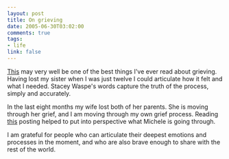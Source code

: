 ```yaml
--- 
layout: post
title: On grieving
date: 2005-06-30T03:02:00
comments: true
tags:
- life
link: false
---
```

<a href="http://www.staceywaspe.com/archives//2005/06.30_things_i_n.html" title="Things I need">This</a> may very well be one of the best things I've ever read about grieving. Having lost my sister when I was just twelve I could articulate how it felt and what I needed. Stacey Waspe's words capture the truth of the process, simply and accurately.

In the last eight months my wife lost both of her parents. She is moving through her grief, and I am moving through my own grief process. Reading <a href="http://www.staceywaspe.com/archives//2005/06.30_things_i_n.html" title="Things I need">this</a> posting helped to put into perspective what Michele is going through.

I am grateful for people who can articulate their deepest emotions and processes in the moment, and who are also brave enough to share with the rest of the world.
